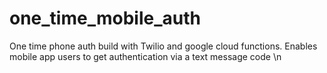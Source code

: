 # one_time_mobile_auth
One time phone auth build with Twilio and google cloud functions. Enables mobile app users to get authentication via a text message code \n
